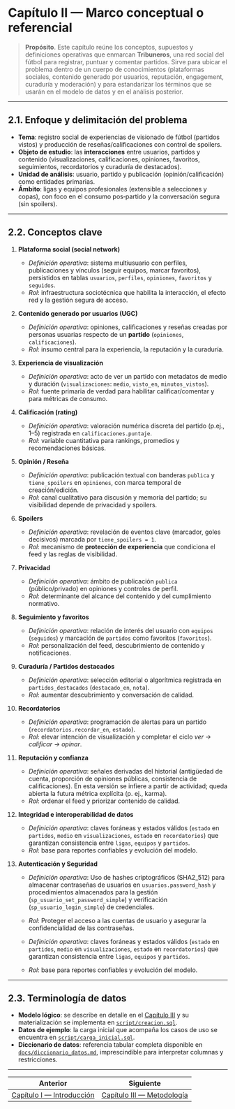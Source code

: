# Capítulo II — Marco conceptual o referencial

> **Propósito**. Este capítulo reúne los conceptos, supuestos y definiciones operativas que enmarcan **Tribuneros**, una red social del fútbol para registrar, puntuar y comentar partidos. Sirve para ubicar el problema dentro de un cuerpo de conocimientos (plataformas sociales, contenido generado por usuarios, reputación, engagement, curaduría y moderación) y para estandarizar los términos que se usarán en el modelo de datos y en el análisis posterior.

---

## 2.1. Enfoque y delimitación del problema

* **Tema**: registro social de experiencias de visionado de fútbol (partidos vistos) y producción de reseñas/calificaciones con control de spoilers.
* **Objeto de estudio**: las **interacciones** entre usuarios, partidos y contenido (visualizaciones, calificaciones, opiniones, favoritos, seguimientos, recordatorios y curaduría de destacados).
* **Unidad de análisis**: usuario, partido y publicación (opinión/calificación) como entidades primarias.
* **Ámbito**: ligas y equipos profesionales (extensible a selecciones y copas), con foco en el consumo pos‑partido y la conversación segura (sin spoilers).

---

## 2.2. Conceptos clave

1. **Plataforma social (social network)**

   * *Definición operativa*: sistema multiusuario con perfiles, publicaciones y vínculos (seguir equipos, marcar favoritos), persistidos en tablas `usuarios`, `perfiles`, `opiniones`, `favoritos` y `seguidos`.
   * *Rol*: infraestructura sociotécnica que habilita la interacción, el efecto red y la gestión segura de acceso.

2. **Contenido generado por usuarios (UGC)**

   * *Definición operativa*: opiniones, calificaciones y reseñas creadas por personas usuarias respecto de un **partido** (`opiniones`, `calificaciones`).
   * *Rol*: insumo central para la experiencia, la reputación y la curaduría.

3. **Experiencia de visualización**

   * *Definición operativa*: acto de ver un partido con metadatos de medio y duración (`visualizaciones`: `medio`, `visto_en`, `minutos_vistos`).
   * *Rol*: fuente primaria de verdad para habilitar calificar/comentar y para métricas de consumo.

4. **Calificación (rating)**

   * *Definición operativa*: valoración numérica discreta del partido (p.ej., 1–5) registrada en `calificaciones.puntaje`.
   * *Rol*: variable cuantitativa para rankings, promedios y recomendaciones básicas.

5. **Opinión / Reseña**

   * *Definición operativa*: publicación textual con banderas `publica` y `tiene_spoilers` en `opiniones`, con marca temporal de creación/edición.
   * *Rol*: canal cualitativo para discusión y memoria del partido; su visibilidad depende de privacidad y spoilers.

6. **Spoilers**

   * *Definición operativa*: revelación de eventos clave (marcador, goles decisivos) marcada por `tiene_spoilers = 1`.
   * *Rol*: mecanismo de **protección de experiencia** que condiciona el feed y las reglas de visibilidad.

7. **Privacidad**

   * *Definición operativa*: ámbito de publicación `publica` (público/privado) en opiniones y controles de perfil.
   * *Rol*: determinante del alcance del contenido y del cumplimiento normativo.

8. **Seguimiento y favoritos**

   * *Definición operativa*: relación de interés del usuario con `equipos` (`seguidos`) y marcación de `partidos` como favoritos (`favoritos`).
   * *Rol*: personalización del feed, descubrimiento de contenido y notificaciones.

9. **Curaduría / Partidos destacados**

   * *Definición operativa*: selección editorial o algorítmica registrada en `partidos_destacados` (`destacado_en`, `nota`).
   * *Rol*: aumentar descubrimiento y conversación de calidad.

10. **Recordatorios**

    * *Definición operativa*: programación de alertas para un partido (`recordatorios.recordar_en`, `estado`).
    * *Rol*: elevar intención de visualización y completar el ciclo *ver → calificar → opinar*.

11. **Reputación y confianza**

    * *Definición operativa*: señales derivadas del historial (antigüedad de cuenta, proporción de opiniones públicas, consistencia de calificaciones). En esta versión se infiere a partir de actividad; queda abierta la futura métrica explícita (p. ej., karma).
    * *Rol*: ordenar el feed y priorizar contenido de calidad.

12. **Integridad e interoperabilidad de datos**

    * *Definición operativa*: claves foráneas y estados válidos (`estado` en `partidos`, `medio` en `visualizaciones`, `estado` en `recordatorios`) que garantizan consistencia entre `ligas`, `equipos` y `partidos`.
    * *Rol*: base para reportes confiables y evolución del modelo.

13. **Autenticación y Seguridad**
    * *Definición operativa*: Uso de hashes criptográficos (SHA2_512) para almacenar contraseñas de usuarios en `usuarios.password_hash` y procedimientos almacenados para la gestión (`sp_usuario_set_password_simple`) y verificación (`sp_usuario_login_simple`) de credenciales.
    * *Rol*: Proteger el acceso a las cuentas de usuario y asegurar la confidencialidad de las contraseñas.

    * *Definición operativa*: claves foráneas y estados válidos (`estado` en `partidos`, `medio` en `visualizaciones`, `estado` en `recordatorios`) que garantizan consistencia entre `ligas`, `equipos` y `partidos`.
    * *Rol*: base para reportes confiables y evolución del modelo.

---

## 2.3. Terminología de datos
- **Modelo lógico**: se describe en detalle en el [Capítulo III](capitulo-3-metodologia.md#proceso-de-modelado) y su materialización se implementa en [`script/creacion.sql`](../script/creacion.sql).
- **Datos de ejemplo**: la carga inicial que acompaña los casos de uso se encuentra en [`script/carga_inicial.sql`](../script/carga_inicial.sql).
- **Diccionario de datos**: referencia tabular completa disponible en [`docs/diccionario_datos.md`](diccionario_datos.md), imprescindible para interpretar columnas y restricciones.


---

|  Anterior | Siguiente  |
| --- | --- |
| [Capítulo I — Introducción](capitulo-1-introduccion.md) | [Capítulo III — Metodología](capitulo-3-metodologia.md) |
